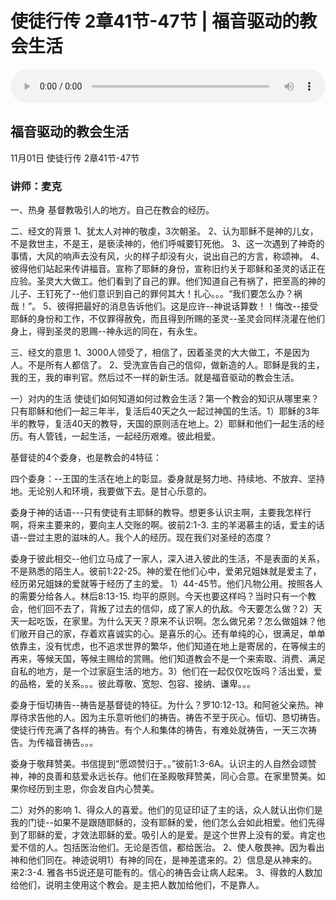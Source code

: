 # 使徒行传 2章41节-47节 | 福音驱动的教会生活

<audio style="width: 100%;" preload="false" controls controlslist="nodownload"><source src="https://cdn.simai.ml/audio/mp3/2020/tu_2-41-47-201101.mp3" type="audio/mpeg">Your browser does not support the audio element.</audio>

## 福音驱动的教会生活
11月01日 
使徒行传 2章41节-47节
### 讲师：麦克


一、热身
基督教吸引人的地方。自己在教会的经历。

二、经文的背景
1、犹太人对神的敬虔，3次朝圣。
2、认为耶稣不是神的儿女，不是救世主，不是王，是亵渎神的，他们呼喊要钉死他。
3、这一次遇到了神奇的事情，大风的响声去没有风，火的样子却没有火，说出自己的方言，称颂神。
4、彼得他们站起来传讲福音。宣称了耶稣的身份，宣称旧约关于耶稣和圣灵的话正在应验。圣灵大大做工。他们看到了自己的罪。他们知道自己有祸了，把至高的神的儿子、王钉死了--他们意识到自己的罪何其大！扎心。。。“我们要怎么办？祸哉！”。
5、彼得把最好的消息告诉他们。这是应许--神说话算数！！悔改--接受耶稣的身份和工作，不仅罪得赦免，而且得到所赐的圣灵--圣灵会同样浇灌在他们身上，得到圣灵的恩赐--神永远的同在，有永生。

三、经文的意思
1、3000人领受了，相信了，因着圣灵的大大做工，不是因为人。不是所有人都信了。
2、受洗宣告自己的信仰，做新造的人。耶稣是我的主，我的王，我的审判官。然后过不一样的新生活。就是福音驱动的教会生活。

一）对内的生活
使徒们如何知道如何过教会生活？第一个教会的知识从哪里来？只有耶稣和他们一起三年半，复活后40天之久一起过神国的生活。1）耶稣的3年半的教导，复活40天的教导，天国的原则活在地上。2）耶稣和他们一起生活的经历。有人管钱，一起生活，一起经历艰难。彼此相爱。

基督徒的4个委身，也是教会的4特征：

四个委身：--王国的生活在地上的彰显。委身就是努力地、持续地、不放弃、坚持地。无论别人和环境，我要做下去。是甘心乐意的。

委身于神的话语---只有使徒有主耶稣的教导。想更多认识主啊，主要我怎样行啊，将来主要来的，要向主人交账的啊。彼前2:1-3. 主的羊渴慕主的话，爱主的话语--尝过主恩的滋味的人。我个人的经历。现在我们对圣经的态度？

委身于彼此相交--他们立马成了一家人，深入进入彼此的生活，不是表面的关系，不是熟悉的陌生人。彼前1:22-25。神的爱在他们心中，爱弟兄姐妹就是爱主了，经历弟兄姐妹的爱就等于经历了主的爱。 1）44-45节。他们凡物公用。按照各人的需要分给各人。林后8:13-15. 均平的原则。今天也要这样吗？当时只有一个教会，他们回不去了，背叛了过去的信仰，成了家人的仇敌。今天要怎么做？2）天天一起吃饭，在家里。为什么天天？原来不认识啊。怎么做兄弟？怎么做姐妹？他们敞开自己的家，存着欢喜诚实的心。是喜乐的心。还有单纯的心，很满足，单单依靠主，没有忧虑，也不追求世界的繁华，他们知道在地上是寄居的，在等候主的再来，等候天国，等候主赐给的赏赐。他们知道教会不是一个来索取、消费、满足自私的地方，是一个过家庭生活的地方。3）他们在一起仅仅吃饭吗？活出爱，爱的品格，爱的关系。。。彼此尊敬、宽恕、包容、接纳、谦卑。。。

委身于恒切祷告--祷告是基督徒的特征。为什么？罗10:12-13。和阿爸父亲热。神厚待求告他的人。因为主乐意听他们的祷告。祷告不至于灰心。恒切、恳切祷告。使徒行传充满了各样的祷告。有个人和集体的祷告，有难处就祷告，一天三次祷告。为传福音祷告。。。

委身于敬拜赞美。书信提到“愿颂赞归于。。”彼前1:3-6A。认识主的人自然会颂赞神，神的良善和慈爱永远长存。他们在圣殿敬拜赞美，同心合意。在家里赞美。如果你经历到主恩，你会发自内心赞美。

二）对外的影响
1、得众人的喜爱。他们的见证印证了主的话，众人就认出你们是我的门徒--如果不是跟随耶稣的，没有耶稣的爱，他们怎么会如此相爱。他们先得到了耶稣的爱，才效法耶稣的爱。吸引人的是爱。是这个世界上没有的爱。肯定也爱不信的人。包括医治他们。无论是否信，都给医治。
2、使人敬畏神。因为看出神和他们同在。神迹说明1）有神的同在，是神差遣来的。2）信息是从神来的。来2:3-4. 雅各书5说还是可能有的。信心的祷告会让病人起来。
3、得救的人数加给他们，说明主使用这个教会。是主把人数加给他们，不是靠人。
